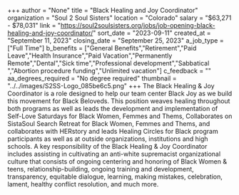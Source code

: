 +++
author = "None"
title = "Black Healing and Joy Coordinator"
organization = "Soul 2 Soul Sisters"
location = "Colorado"
salary = "$63,271 - $78,031"
link = "https://soul2soulsisters.org/jobs/job-opening-black-healing-and-joy-coordinator/"
sort_date = "2023-09-11"
created_at = "September 11, 2023"
closing_date = "September 25, 2023"
a_job_type = ["Full Time"]
b_benefits = ["General Benefits","Retirement","Paid Leave","Health Insurance","Paid Vacation","Permanently Remote","Dental","Sick time","Professional development","Sabbatical ","Abortion procedure funding","Unlimited vacation"]
c_feedback = ""
aa_degrees_required = "No degree required"
thumbnail = "../../images/S2SS-Logo_085be6c5.png"
+++
The Black Healing & Joy Coordinator is a role designed to help our team center Black Joy as we build this movement for Black Beloveds. This position weaves healing throughout both programs as well as leads the development and implementation of Self-Love Saturdays for Black Women, Femmes and Thems, Collaborates on SistaSoul Search Retreat for Black Women, Femmes and Thems, and collaborates with HERstory and leads Healing Circles for Black program participants as well as at outside organizations, institutions and high schools. A key responsibility of the Black Healing & Joy Coordinator includes assisting in cultivating an anti-white supremacist organizational culture that consists of ongoing centering and honoring of Black Women & teens, relationship-building, ongoing training and development, transparency, equitable dialogue, learning, making mistakes, celebration, lament, healthy conflict resolution, and much more. 